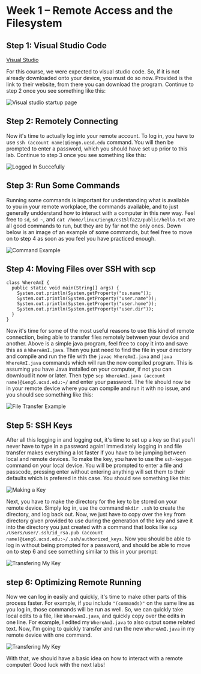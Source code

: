 # Week 1 – Remote Access and the Filesystem

## Step 1: Visual Studio Code

[Visual Studio](https://code.visualstudio.com/)

For this course, we were expected to visual studio code. So, if it is not already downloaded onto your device, you must do so now. Provided is the link to their website, from there you can download the program. Continue to step 2 once you see something like this:

![Visual studio startup page](/cse15l-lab-reports/labs/images/lab-2/VSExample.png)

## Step 2: Remotely Connecting

Now it's time to actually log into your remote account. To log in, you have to use `ssh (account name)@ieng6.ucsd.edu` command. You will then be prompted to enter a password, which you should have set up prior to this lab. Continue to step 3 once you see something like this:

![Logged In Succefully](/cse15l-lab-reports/labs/images/lab-2/LoggedInExample.png)

## Step 3: Run Some Commands

Running some commands is important for understanding what is available to you in your remote workplace, the commands available, and to just generally undderstand how to interact with a computer in this new way. Feel free to `sd`, `sd ~`, and `cat /home/linux/ieng6/cs15lfa22/public/hello.txt` are all good commands to run, but they are by far not the only ones. Down below is an image of an example of some commands, but feel free to move on to step 4 as soon as you feel you have practiced enough.

![Command Example](/cse15l-lab-reports/labs/images/lab-2/CommandExample.png)

## Step 4: Moving Files over SSH with scp

```
class WhereAmI {
  public static void main(String[] args) {
    System.out.println(System.getProperty("os.name"));
    System.out.println(System.getProperty("user.name"));
    System.out.println(System.getProperty("user.home"));
    System.out.println(System.getProperty("user.dir"));
  }
}
```
Now it's time for some of the most useful reasons to use this kind of remote connection, being able to transfer files remotely between your device and another. Above is a simple java program, feel free to copy it into and save this as a `WhereAmI.java`. Then you just need to find the file in your directory and compile and run the file with the `javac WhereAmI.java` and `java WhereAmI.java` commands which will run the now compiled program. This is assuming you have Java installed on your computer, if not you can downloud it now or later. Then type `scp WhereAmI.java (account name)@ieng6.ucsd.edu:~/` and enter your password. The file should now be in your remote device where you can compile and run it with no issue, and you should see something like this: 

![File Transfer Example](/cse15l-lab-reports/labs/images/lab-2/FileTransferExample.png)

## Step 5: SSH Keys

After all this logging in and logging out, it's time to set up a key so that you'll never have to type in a password again! Immediately logging in and file transfer makes everything a lot faster if you have to be jumping between local and remote devices. To make the key, you have to use the `ssh-keygen` command on your local device. You will be prompted to enter a file and passcode, pressing enter without entering anything will set them to their defaults which is prefered in this case. You should see something like this:

![Making a Key](/cse15l-lab-reports/labs/images/lab-2/KeyRandomArt.png)

Next, you have to make the directory for the key to be stored on your remote device. Simply log in, use the command `mkdir .ssh` to create the directory, and log back out. Now, we just have to copy over the key from directory given provided to use during the generation of the key and save it into the directory you just created with a command that looks like `scp /Users/user/.ssh/id_rsa.pub (account name)@ieng6.ucsd.edu:~/.ssh/authorized_keys`. Now you should be able to log in without being prompted for a password, and should be able to move on to step 6 and see something similar to this in your prompt: 

![Transfering My Key](/cse15l-lab-reports/labs/images/lab-2/KeyTransferExample.png)

## step 6: Optimizing Remote Running

Now we can log in easily and quickly, it's time to make other parts of this process faster. For example, if you include `"(commands)"` on the same line as you log in, those commands will be run as well. So, we can quickly take local edits to a file, like `WhereAmI.java`, and quickly copy over the edits in one line. For example, I edited my `WhereAmI.java` to also output some related text. Now, I'm going to quickly transfer and run the new `WhereAmI.java` in my remote device with one command. 

![Transfering My Key](/cse15l-lab-reports/labs/images/lab-2/OneLineExample.png)

With that, we should have a basic idea on how to interact with a remote computer! Good luck with the next labs!